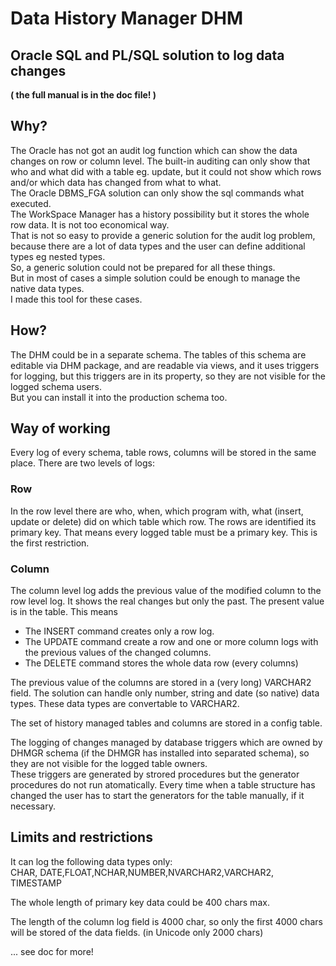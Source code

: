 # Data History Manager DHM

## Oracle SQL and PL/SQL solution to log data changes

**( the full manual is in the doc file! )**

## Why?
The Oracle has not got an audit log function which can show the data changes on row or column level. The built-in auditing can only show that who and what did with a table eg. update, but it could not show which rows and/or which data has changed from what to what.  
The Oracle DBMS_FGA solution can only show the sql commands what executed.  
The WorkSpace Manager has a history possibility but it stores the whole row data. It is not too economical way.  
That is not so easy to provide a generic solution for the audit log problem, because there are a lot of data types and the user can define additional types eg nested types.  
So, a generic solution could not be prepared for all these things.  
But in most of cases a simple solution could be enough to manage the native data types.  
I made this tool for these cases.


## How?
The DHM could be in a separate schema. The tables of this schema are editable via DHM package, and are readable via views, and it uses triggers for logging, but this triggers are in its property, so they are not visible for the logged schema users.  
But you can install it into the production schema too.

## Way of working
Every log of every schema, table rows, columns will be stored in the same place. There are two levels of logs:

### Row
In the row level there are who, when, which program with, what (insert, update or delete) did on which table which row. The rows are identified its primary key. That means every logged table must be a primary key. This is the first restriction.

### Column
The column level log adds the previous value of the modified column to the row level log. It shows the real changes but only the past. The present value is in the table. This means  
* The INSERT command creates only a row log.
* The UPDATE command create a row and one or more column logs with the previous values of the changed columns.
* The DELETE command stores the whole data row (every columns) 

The previous value of the columns are stored in a (very long) VARCHAR2 field. The solution can handle only number, string and date (so native) data types. These data types are convertable to VARCHAR2.


The set of history managed tables and columns are stored in a config table.

The logging of changes managed by database triggers which are owned by DHMGR schema (if the DHMGR has installed into separated schema), so they are not visible for the logged table owners.  
These triggers are generated by strored procedures but the generator procedures do not run atomatically. Every time when a table structure has changed the user has to start the generators for the table manually, if it necessary.


## Limits and restrictions
It can log the following data types only:  
CHAR, DATE,FLOAT,NCHAR,NUMBER,NVARCHAR2,VARCHAR2, TIMESTAMP

The whole length of primary key data could be 400 chars max.

The length of the column log field is 4000 char, so only the first 4000 chars will be stored of the data fields. (in Unicode only 2000 chars)

 ... see doc for more!
